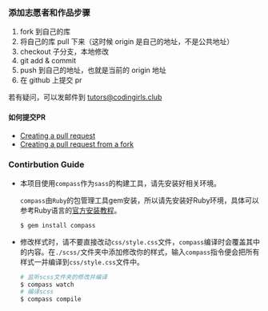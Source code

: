 ### 添加志愿者和作品步骤

1. fork 到自己的库
2. 将自己的库 pull 下来（这时候 origin 是自己的地址，不是公共地址）
3. checkout 子分支，本地修改
4. git add & commit
5. push 到自己的地址，也就是当前的 origin 地址
6. 在 github 上提交 pr

若有疑问，可以发邮件到  tutors@codingirls.club

#### 如何提交PR
- [Creating a pull request](https://help.github.com/articles/creating-a-pull-request/)
- [Creating a pull request from a fork](https://help.github.com/articles/creating-a-pull-request-from-a-fork/)

### Contirbution Guide
- 本项目使用`compass`作为`sass`的构建工具，请先安装好相关环境。

  `compass`由`Ruby`的包管理工具gem安装，所以请先安装好Ruby环境，具体可以参考Ruby语言的[官方安装教程](https://www.ruby-lang.org/en/documentation/installation/)。

  ```bash
  $ gem install compass
  ```
- 修改样式时，请不要直接改动`css/style.css`文件，`compass`编译时会覆盖其中的内容。在`./scss/`文件夹中添加修改你的样式，输入`compass`指令便会把所有样式一并编译到`css/style.css`文件中。
  ```bash
  # 监听scss文件夹的修改并编译
  $ compass watch
  # 编译scss
  $ compass compile
  ```

